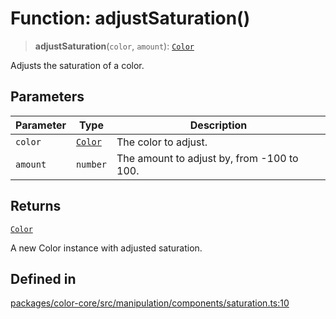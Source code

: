 # Function: adjustSaturation()

> **adjustSaturation**(`color`, `amount`): [`Color`](../classes/Color.md)

Adjusts the saturation of a color.

## Parameters

| Parameter | Type | Description |
| ------ | ------ | ------ |
| `color` | [`Color`](../classes/Color.md) | The color to adjust. |
| `amount` | `number` | The amount to adjust by, from -100 to 100. |

## Returns

[`Color`](../classes/Color.md)

A new Color instance with adjusted saturation.

## Defined in

[packages/color-core/src/manipulation/components/saturation.ts:10](https://github.com/iamlite/color-core-mono-test/blob/d94d70fcd3b8bc32b54a8388048088ead1ff133f/packages/color-core/src/manipulation/components/saturation.ts#L10)
